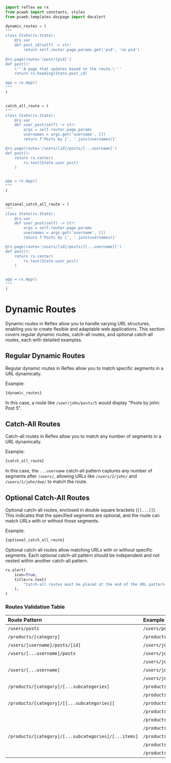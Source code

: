 ```python exec
import reflex as rx
from pcweb import constants, styles
from pcweb.templates.docpage import docalert

dynamic_routes = (
"""
class State(rx.State):
    @rx.var
    def post_id(self) -> str:
        return self.router.page.params.get('pid', 'no pid')
        
@rx.page(route='/post/[pid]')
def post():
    \'''A page that updates based on the route.\'''
    return rx.heading(State.post_id)

app = rx.App()
"""
)


catch_all_route = (
"""
class State(rx.State):
    @rx.var
    def user_post(self) -> str:
        args = self.router.page.params
        usernames = args.get('username', [])
        return f'Posts by {', '.join(usernames)}'

@rx.page(route='/users/[id]/posts/[...username]')
def post():
    return rx.center(
        rx.text(State.user_post)
    )


app = rx.App()
"""  
)


optional_catch_all_route = (
"""
class State(rx.State):
    @rx.var
    def user_post(self) -> str:
        args = self.router.page.params
        usernames = args.get('username', [])
        return f'Posts by {', '.join(usernames)}'

@rx.page(route='/users/[id]/posts/[[...username]]')
def post():
    return rx.center(
        rx.text(State.user_post)
    )


app = rx.App()
"""  
)
```





# Dynamic Routes
Dynamic routes in Reflex allow you to handle varying URL structures, enabling you to create flexible
and adaptable web applications. This section covers regular dynamic routes, catch-all routes, 
and optional catch-all routes, each with detailed examples.

## Regular Dynamic Routes
Regular dynamic routes in Reflex allow you to match specific segments in a URL dynamically.

Example:
```python
{dynamic_routes}
```
In this case, a route like `/user/john/posts/5` would display "Posts by john: Post 5".

## Catch-All Routes
Catch-all routes in Reflex allow you to match any number of segments in a URL dynamically.

Example:
```python
{catch_all_route}
```
In this case, the `...username` catch-all pattern captures any number of segments after
`/users/`, allowing URLs like `/users/2/john/` and `/users/1/john/doe/` to match the route.

## Optional Catch-All Routes
Optional catch-all routes, enclosed in double square brackets (`[[...]]`). This indicates that the specified segments 
are optional, and the route can match URLs with or without those segments.

Example:
```python
{optional_catch_all_route}
```
Optional catch-all routes allow matching URLs with or without specific segments. 
Each optional catch-all pattern should be independent and not nested within another catch-all pattern.

```python eval
rx.alert(
    icon=True,
    title=rx.text(
        "Catch-all routes must be placed at the end of the URL pattern to ensure proper route matching.",
    ),
)
```

### Routes Validation Table
| Route Pattern                                         | Example URl                                            |    valid |
|:------------------------------------------------------|:-------------------------------------------------------|---------:|
| `/users/posts`                                        | `/users/posts`                                         |    valid |
| `/products/[category]`                                | `/products/electronics`                                |    valid |                                                  |         |
| `/users/[username]/posts/[id] `                       | `/users/john/posts/5`                                  |    valid |
| `/users/[...username]/posts`                          | `/users/john/posts`                                    |  invalid |
|                                                       | `/users/john/doe/posts`                                |  invalid |
| `/users/[...username]`                                | `/users/john/`                                         |    valid |
|                                                       | `/users/john/doe`                                      |    valid |
| `/products/[category]/[...subcategories]`             | `/products/electronics/laptops`                        |    valid |
|                                                       | `/products/electronics/laptops/lenovo`                 |    valid |
| `/products/[category]/[[...subcategories]]`           | `/products/electronics`                                |    valid |
|                                                       | `/products/electronics/laptops`                        |    valid |
|                                                       | `/products/electronics/laptops/lenovo`                 |    valid |
|                                                       | `/products/electronics/laptops/lenovo/thinkpad`        |    valid |
| `/products/[category]/[...subcategories]/[...items]`  | `/products/electronics/laptops`                        |  invalid |
|                                                       | `/products/electronics/laptops/lenovo`                 |  invalid |
|                                                       | `/products/electronics/laptops/lenovo/thinkpad`        |  invalid |


